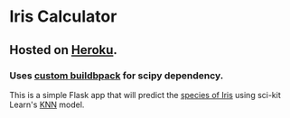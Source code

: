 # Iris Calculator


## Hosted on [Heroku](https://iris-calculator.herokuapp.com/).

### Uses [custom buildbpack](https://github.com/thenovices/heroku-buildpack-scipy) for scipy dependency.
	

This is a simple Flask app that will predict the [species of Iris](http://scikit-learn.org/stable/auto_examples/datasets/plot_iris_dataset.html) using sci-kit Learn's [KNN](http://scikit-learn.org/stable/modules/generated/sklearn.neighbors.KNeighborsClassifier.html) model.